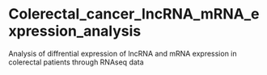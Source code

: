 # Colerectal_cancer_lncRNA_mRNA_expression_analysis
Analysis of diffrential expression of lncRNA and mRNA expression in colerectal patients through RNAseq data
